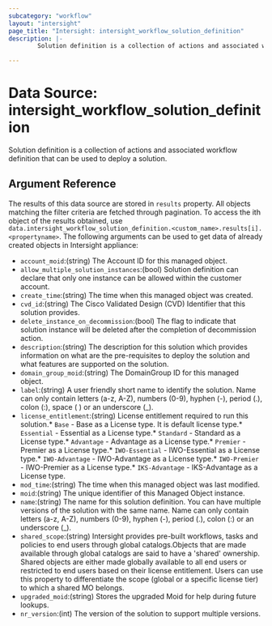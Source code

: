 ```yaml
---
subcategory: "workflow"
layout: "intersight"
page_title: "Intersight: intersight_workflow_solution_definition"
description: |-
        Solution definition is a collection of actions and associated workflow definition that can be used to deploy a solution.

---
```


# Data Source: intersight_workflow_solution_definition
Solution definition is a collection of actions and associated workflow definition that can be used to deploy a solution.
## Argument Reference
The results of this data source are stored in `results` property.
All objects matching the filter criteria are fetched through pagination.
To access the ith object of the results obtained, use `data.intersight_workflow_solution_definition.<custom_name>.results[i].<propertyname>`.
The following arguments can be used to get data of already created objects in Intersight appliance:
* `account_moid`:(string) The Account ID for this managed object. 
* `allow_multiple_solution_instances`:(bool) Solution definition can declare that only one instance can be allowed within the customer account. 
* `create_time`:(string) The time when this managed object was created. 
* `cvd_id`:(string) The Cisco Validated Design (CVD) Identifier that this solution provides. 
* `delete_instance_on_decommission`:(bool) The flag to indicate that solution instance will be deleted after the completion of decommission action. 
* `description`:(string) The description for this solution which provides information on what are the pre-requisites to deploy the solution and what features are supported on the solution. 
* `domain_group_moid`:(string) The DomainGroup ID for this managed object. 
* `label`:(string) A user friendly short name to identify the solution. Name can only contain letters (a-z, A-Z), numbers (0-9), hyphen (-), period (.), colon (:), space ( ) or an underscore (_). 
* `license_entitlement`:(string) License entitlement required to run this solution.* `Base` - Base as a License type. It is default license type.* `Essential` - Essential as a License type.* `Standard` - Standard as a License type.* `Advantage` - Advantage as a License type.* `Premier` - Premier as a License type.* `IWO-Essential` - IWO-Essential as a License type.* `IWO-Advantage` - IWO-Advantage as a License type.* `IWO-Premier` - IWO-Premier as a License type.* `IKS-Advantage` - IKS-Advantage as a License type. 
* `mod_time`:(string) The time when this managed object was last modified. 
* `moid`:(string) The unique identifier of this Managed Object instance. 
* `name`:(string) The name for this solution definition. You can have multiple versions of the solution with the same name. Name can only contain letters (a-z, A-Z), numbers (0-9), hyphen (-), period (.), colon (:) or an underscore (_). 
* `shared_scope`:(string) Intersight provides pre-built workflows, tasks and policies to end users through global catalogs.Objects that are made available through global catalogs are said to have a 'shared' ownership. Shared objects are either made globally available to all end users or restricted to end users based on their license entitlement. Users can use this property to differentiate the scope (global or a specific license tier) to which a shared MO belongs. 
* `upgraded_moid`:(string) Stores the upgraded Moid for help during future lookups. 
* `nr_version`:(int) The version of the solution to support multiple versions. 
 
